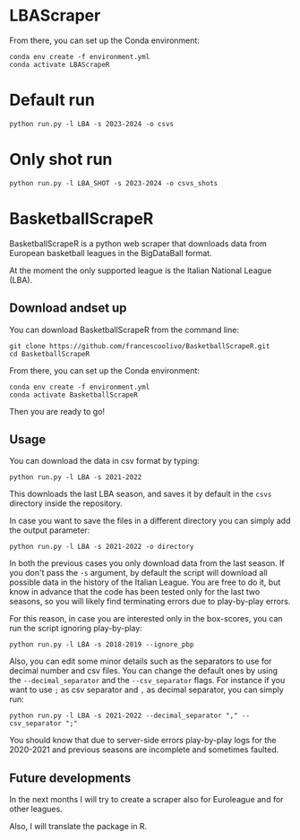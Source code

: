 # LBAScraper

From there, you can set up the Conda environment:
```shell
conda env create -f environment.yml
conda activate LBAScrapeR
```

# Default run
```shell
python run.py -l LBA -s 2023-2024 -o csvs
```
# Only shot run
```shell
python run.py -l LBA_SHOT -s 2023-2024 -o csvs_shots
```


# BasketballScrapeR

BasketballScrapeR is a python web scraper that downloads data from European basketball leagues in the BigDataBall format.

At the moment the only supported league is the Italian National League (LBA).

## Download andset up

You can download BasketballScrapeR from the command line:
```shell
git clone https://github.com/francescoolivo/BasketballScrapeR.git
cd BasketballScrapeR
```

From there, you can set up the Conda environment:
```shell
conda env create -f environment.yml
conda activate BasketballScrapeR
```

Then you are ready to go!

## Usage

You can download the data in csv format by typing:
```shell
python run.py -l LBA -s 2021-2022
```
This downloads the last LBA season, and saves it by default in the ```csvs``` directory inside the repository.

In case you want to save the files in a different directory you can simply add the output parameter:
```shell
python run.py -l LBA -s 2021-2022 -o directory
```

In both the previous cases you only download data from the last season. If you don't pass the ```-s``` argument, by default the script will download all possible data in the history of the Italian League.
You are free to do it, but know in advance that the code has been tested only for the last two seasons, so you will likely find terminating errors due to play-by-play errors.

For this reason, in case you are interested only in the box-scores, you can run the script ignoring play-by-play:
```shell
python run.py -l LBA -s 2018-2019 --ignore_pbp
```

Also, you can edit some minor details such as the separators to use for decimal number and csv files. You can change the default ones by using the `--decimal_separator` and the `--csv_separator` flags. For instance if you want to use `;` as csv separator and `,` as decimal separator, you can simply run:

```shell
python run.py -l LBA -s 2021-2022 --decimal_separator "," --csv_separator ";" 
```

You should know that due to server-side errors play-by-play logs for the 2020-2021 and previous seasons are incomplete and sometimes faulted.

## Future developments
In the next months I will try to create a scraper also for Euroleague and for other leagues.

Also, I will translate the package in R.


